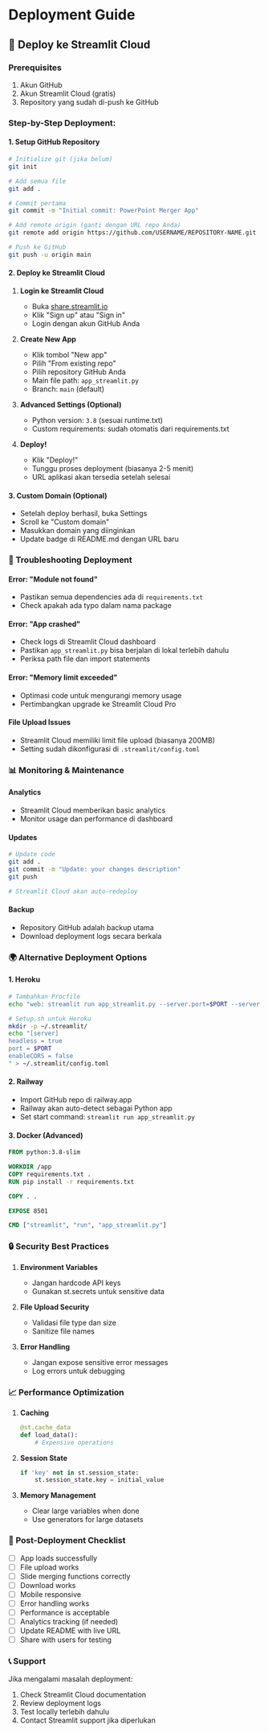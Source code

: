 # Deployment Guide

## 🚀 Deploy ke Streamlit Cloud

### Prerequisites
1. Akun GitHub
2. Akun Streamlit Cloud (gratis)
3. Repository yang sudah di-push ke GitHub

### Step-by-Step Deployment:

#### 1. Setup GitHub Repository
```bash
# Initialize git (jika belum)
git init

# Add semua file
git add .

# Commit pertama
git commit -m "Initial commit: PowerPoint Merger App"

# Add remote origin (ganti dengan URL repo Anda)
git remote add origin https://github.com/USERNAME/REPOSITORY-NAME.git

# Push ke GitHub
git push -u origin main
```

#### 2. Deploy ke Streamlit Cloud

1. **Login ke Streamlit Cloud**
   - Buka [share.streamlit.io](https://share.streamlit.io)
   - Klik "Sign up" atau "Sign in"
   - Login dengan akun GitHub Anda

2. **Create New App**
   - Klik tombol "New app"
   - Pilih "From existing repo"
   - Pilih repository GitHub Anda
   - Main file path: `app_streamlit.py`
   - Branch: `main` (default)

3. **Advanced Settings (Optional)**
   - Python version: `3.8` (sesuai runtime.txt)
   - Custom requirements: sudah otomatis dari requirements.txt

4. **Deploy!**
   - Klik "Deploy!"
   - Tunggu proses deployment (biasanya 2-5 menit)
   - URL aplikasi akan tersedia setelah selesai

#### 3. Custom Domain (Optional)
- Setelah deploy berhasil, buka Settings
- Scroll ke "Custom domain"
- Masukkan domain yang diinginkan
- Update badge di README.md dengan URL baru

### 🔧 Troubleshooting Deployment

#### Error: "Module not found"
- Pastikan semua dependencies ada di `requirements.txt`
- Check apakah ada typo dalam nama package

#### Error: "App crashed"
- Check logs di Streamlit Cloud dashboard
- Pastikan `app_streamlit.py` bisa berjalan di lokal terlebih dahulu
- Periksa path file dan import statements

#### Error: "Memory limit exceeded"
- Optimasi code untuk mengurangi memory usage
- Pertimbangkan upgrade ke Streamlit Cloud Pro

#### File Upload Issues
- Streamlit Cloud memiliki limit file upload (biasanya 200MB)
- Setting sudah dikonfigurasi di `.streamlit/config.toml`

### 📊 Monitoring & Maintenance

#### Analytics
- Streamlit Cloud memberikan basic analytics
- Monitor usage dan performance di dashboard

#### Updates
```bash
# Update code
git add .
git commit -m "Update: your changes description"
git push

# Streamlit Cloud akan auto-redeploy
```

#### Backup
- Repository GitHub adalah backup utama
- Download deployment logs secara berkala

### 🌍 Alternative Deployment Options

#### 1. Heroku
```bash
# Tambahkan Procfile
echo "web: streamlit run app_streamlit.py --server.port=$PORT --server.address=0.0.0.0" > Procfile

# Setup.sh untuk Heroku
mkdir -p ~/.streamlit/
echo "[server]
headless = true
port = $PORT
enableCORS = false
" > ~/.streamlit/config.toml
```

#### 2. Railway
- Import GitHub repo di railway.app
- Railway akan auto-detect sebagai Python app
- Set start command: `streamlit run app_streamlit.py`

#### 3. Docker (Advanced)
```dockerfile
FROM python:3.8-slim

WORKDIR /app
COPY requirements.txt .
RUN pip install -r requirements.txt

COPY . .

EXPOSE 8501

CMD ["streamlit", "run", "app_streamlit.py"]
```

### 🔒 Security Best Practices

1. **Environment Variables**
   - Jangan hardcode API keys
   - Gunakan st.secrets untuk sensitive data

2. **File Upload Security**
   - Validasi file type dan size
   - Sanitize file names

3. **Error Handling**
   - Jangan expose sensitive error messages
   - Log errors untuk debugging

### 📈 Performance Optimization

1. **Caching**
   ```python
   @st.cache_data
   def load_data():
       # Expensive operations
   ```

2. **Session State**
   ```python
   if 'key' not in st.session_state:
       st.session_state.key = initial_value
   ```

3. **Memory Management**
   - Clear large variables when done
   - Use generators for large datasets

### 🎯 Post-Deployment Checklist

- [ ] App loads successfully
- [ ] File upload works
- [ ] Slide merging functions correctly
- [ ] Download works
- [ ] Mobile responsive
- [ ] Error handling works
- [ ] Performance is acceptable
- [ ] Analytics tracking (if needed)
- [ ] Update README with live URL
- [ ] Share with users for testing

### 📞 Support

Jika mengalami masalah deployment:
1. Check Streamlit Cloud documentation
2. Review deployment logs
3. Test locally terlebih dahulu
4. Contact Streamlit support jika diperlukan
